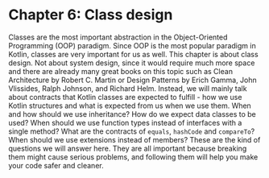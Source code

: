 # Chapter 6: Class design

Classes are the most important abstraction in the Object-Oriented Programming (OOP) paradigm. Since OOP is the most popular paradigm in Kotlin, classes are very important for us as well. This chapter is about class design. Not about system design, since it would require much more space and there are already many great books on this topic such as Clean Architecture by Robert C. Martin or Design Patterns by Erich Gamma, John Vlissides, Ralph Johnson, and Richard Helm. Instead, we will mainly talk about contracts that Kotlin classes are expected to fulfill - how we use Kotlin structures and what is expected from us when we use them. When and how should we use inheritance? How do we expect data classes to be used? When should we use function types instead of interfaces with a single method? What are the contracts of `equals`, `hashCode` and `compareTo`? When should we use extensions instead of members? These are the kind of questions we will answer here. They are all important because breaking them might cause serious problems, and following them will help you make your code safer and cleaner.